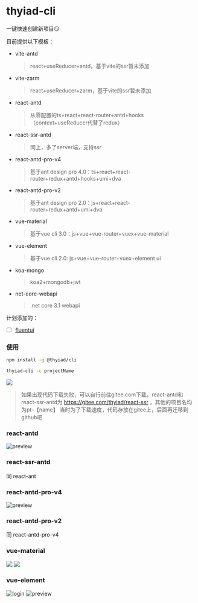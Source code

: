 # thyiad-cli

一键快速创建新项目😏

目前提供以下模板：

- vite-antd
    > react+useReducer+antd，基于vite的ssr暂未添加
- vite-zarm
    > react+useReducer+zarm，基于vite的ssr暂未添加
- react-antd
    > 从零配置的ts+react+react-router+antd+hooks（context+useReducer代替了redux）
- react-ssr-antd
    > 同上，多了server端，支持ssr
- react-antd-pro-v4
    > 基于ant design pro 4.0：ts+react+react-router+redux+antd+hooks+umi+dva
- react-antd-pro-v2
    > 基于ant design pro 2.0：js+react+react-router+redux+antd+umi+dva
- vue-material
    > 基于vue cli 3.0：js+vue+vue-router+vuex+vue-material
- vue-element
    > 基于vue cli 2.0: js+vue+vue-router+vuex+element ui
- koa-mongo
    > koa2+mongodb+jwt
- net-core-webapi
    > .net core 3.1 webapi

计划添加的：
- [ ] [fluentui](https://github.com/microsoft/fluentui)

### 使用

``` bash
npm install -g @thyiad/cli

thyiad-cli -c projectName
```

![](./preview.jpg)

> 如果出现代码下载失败，可以自行前往gitee.com下载，react-antd和react-ssr-antd为 https://gitee.com/thyiad/react-ssr ，其他的项目名均为pt-【name】
> 当时为了下载速度，代码存放在gitee上，后面再迁移到github吧

### react-antd
![preview](https://gitee.com/Thyiad/react-ssr/raw/master/preview.jpg)

### react-ssr-antd
同 react-ant

### react-antd-pro-v4
![preview](https://gitee.com/Thyiad/pt-react-antd-pro-v4/raw/master/preview.jpg)

### react-antd-pro-v2
同 react-antd-pro-v4

### vue-material
![](https://gitee.com/Thyiad/pt-vue-material/raw/master/preview-login.jpg)
![](https://gitee.com/Thyiad/pt-vue-material/raw/master/preview.jpg)

### vue-element
![login](https://gitee.com/Thyiad/pt-vue-element/raw/master/preview-login.jpg)
![preview](https://gitee.com/Thyiad/pt-vue-element/raw/master/preview.jpg)

